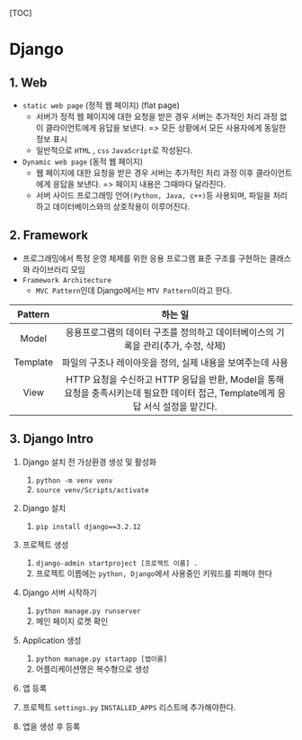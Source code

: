 [TOC]

# Django

## 1. Web

- `static web page` (정적 웹 페이지) (flat page)
  - 서버가 정적 웹 페이지에 대한 요청을 받은 경우 서버는 추가적인 처리 과정 없이 클라이언트에게 응답을 보낸다. => 모든 상황에서 모든 사용자에게 동일한 정보 표시
  - 일반적으로 `HTML` , `css` `JavaScript`로 작성된다.
- `Dynamic web page` (동적 웹 페이지)
  - 웹 페이지에 대한 요청을 받은 경우 서버는 추가적인 처리 과정 이후 클라이언트에게 응답을 보낸다. => 페이지 내용은 그때마다 달라진다.
  - 서버 사이드 프로그래밍 언어`(Python, Java, c++)`등 사용되며, 파일을 처리하고 데이터베이스와의 상호작용이 이루어진다.

## 2. Framework

- 프로그래밍에서 특정 운영 체제를 위한 응용 프로그램 표준 구조를 구현하는 클래스와 라이브러리 모임
- `Framework Architecture` 
  - `MVC Pattern`인데 Django에서는 `MTV Pattern`이라고 한다.    

| Pattern  |                           하는 일                            |
| :------: | :----------------------------------------------------------: |
|  Model   | 응용프로그램의 데이터 구조를 정의하고 데이터베이스의 기록을 관리(추가, 수정, 삭제) |
| Template |  파일의 구조나 레이아웃을 정의, 실제 내용을 보여주는데 사용  |
|   View   | HTTP 요청을 수신하고 HTTP 응답을 반환, Model을 통해 요청을 충족시키는데 필요한 데이터 접근, Template에게 응답 서식 설정을 맡긴다. |

## 3. Django Intro

1. Django 설치 전 가상환경 생성 및 활성화

   1. `python -m venv venv`
   2.  `source venv/Scripts/activate` 
2. Django 설치

   1. `pip install django==3.2.12`
3. 프로젝트 생성
   1. `django-admin startproject [프로젝트 이름] . ` 
   2. 프로젝트 이름에는 `python, Django`에서 사용중인 키워드를 피해야 한다
4. Django 서버 시작하기
   1. `python manage.py runserver`
   2. 메인 페이지 로켓 확인
5. Application 생성
   1. `python manage.py startapp [앱이름]` 
   2. 어플리케이션명은 복수형으로 생성
6.  앱 등록
   1. 프로젝트 `settings.py` `INSTALLED_APPS` 리스트에 추가해야한다.
   2. 앱을 생성 후 등록